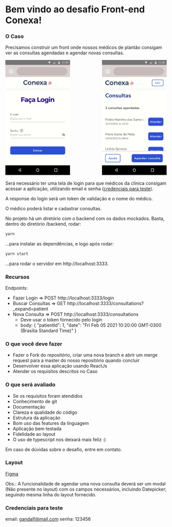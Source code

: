 # Bem vindo ao desafio Front-end Conexa!

### O Caso

Precisamos construir um front onde nossos médicos de plantão consigam ver as consultas agendadas e agendar novas consultas.

<div width="100%" >
    <img src="/images/login_320x568px.png" width="40%"  />
    <img src="/images/home_320x568px.png" width="40%" align="right"/>
</div>

Será necessário ter uma tela de login para que médicos da clínica consigam acessar a aplicação, utilizando email e senha ([credenciais para teste](#credenciais-para-teste)).

A response do login será um token de validação e o nome do médico.

O médico poderá listar e cadastrar consultas.

No projeto há um diretório com o backend com os dados mockados. Basta, dentro do diretório /backend, rodar:

```bash
yarn
```

...para instalar as dependências, e logo após rodar:

```bash
yarn start
```

...para rodar o servidor em http://localhost:3333.

### Recursos

Endpoints:

- Fazer Login => POST http://localhost:3333/login
- Buscar Consultas => GET http://localhost:3333/consultations?_expand=patient
- Nova Consulta => POST http://localhost:3333/consultations
  - Deve usar o token fornecido pelo login
  - body: {
    "patientId": 1,
    "date": "Fri Feb 05 2021 10:20:00 GMT-0300 (Brasilia Standard Time)"
    }

### O que você deve fazer

- Fazer o Fork do repositório, criar uma nova branch e abrir um merge request para a master do nosso repositório quando concluir
- Desenvolver essa aplicação usando ReactJs
- Atender os requisitos descritos no Caso

### O que será avaliado

- Se os requisitos foram atendidos
- Conhecimento de git
- Documentação
- Clareza e qualidade do código
- Estrutura da aplicação
- Bom uso das features da linguagem
- Aplicação bem testada
- Fidelidade ao layout
- O uso de typescript nos deixará mais feliz :)

Em caso de dúvidas sobre o desafio, entre em contato.

### Layout

[Figma](https://www.figma.com/file/eaD2LIOcswFJO2SblVyIeq/Desafio-frontend-Conexa?node-id=1%3A446)

Obs.: A funcionalidade de agendar uma nova consulta deverá ser um modal (Não presente no layout) com os campos necessários, incluindo Datepicker; seguindo mesma linha do layout fornecido.

### Credenciais para teste

email: gandalf@mail.com
senha: 123456
